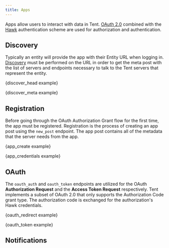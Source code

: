 ```yaml
---
title: Apps
---
```


Apps allow users to interact with data in Tent. [OAuth
2.0](https://tools.ietf.org/html/rfc6749) combined with the
[Hawk](https://github.com/hueniverse/hawk) authentication scheme are used for
authorization and authentication.

## Discovery

Typically an entity will provide the app with their Entity URL when logging in.
[Discovery](/docs/servers-entities#discovery) must be performed on the URL in
order to get the meta post with the list of servers and endpoints necessary to
talk to the Tent servers that represent the entity.

{discover_head example}

{discover_meta example}

## Registration

Before going through the OAuth Authorization Grant flow for the first time, the
app must be registered. Registration is the process of creating an app post
using the `new_post` endpoint. The app post contains all of the metadata that
the server needs from the app.

{app_create example}

{app_credentials example}

## OAuth

The `oauth_auth` and `oauth_token` endpoints are utilized for the OAuth
**Authorization Request** and the **Access Token Request** respectively. Tent
implements a subset of OAuth 2.0 that only supports the Authorization Code grant
type. The authorization code is exchanged for the authorization's Hawk
credentials.

{oauth_redirect example}

{oauth_token example}

## Notifications
